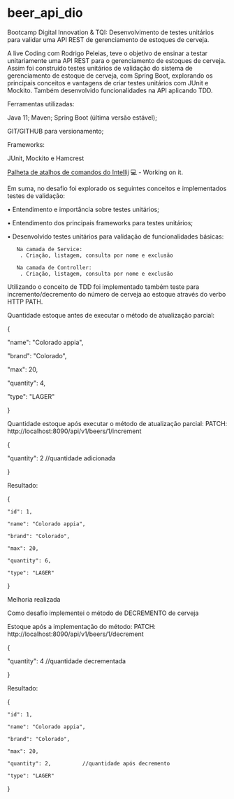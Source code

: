 # beer_api_dio
Bootcamp Digital Innovation & TQI: Desenvolvimento de testes unitários para validar uma API REST de gerenciamento de estoques de cerveja.

A live Coding com Rodrigo Peleias, teve o objetivo de ensinar a testar unitariamente uma API REST 
para o gerenciamento de estoques de cerveja. Assim foi construído testes unitários de validação do 
sistema de gerenciamento de estoque de cerveja, com Spring Boot, explorando os principais conceitos e 
vantagens de criar testes unitários com JUnit e Mockito. Também desenvolvido funcionalidades na API aplicando TDD.

Ferramentas utilizadas:

Java 11; Maven; Spring Boot (última versão estável);

GIT/GITHUB para versionamento; 

Frameworks: 

JUnit, Mockito e Hamcrest

[Palheta de atalhos de comandos do Intellij](https://resources.jetbrains.com/storage/products/intellij-idea/docs/IntelliJIDEA_ReferenceCard.pdf) 💻 - Working on it.


Em suma, no desafio foi explorado os seguintes conceitos e implementados testes de validação:

•	Entendimento e importância sobre testes unitários;

•	Entendimento dos principais frameworks para testes unitários;

•	Desenvolvido testes unitários para validação de funcionalidades básicas: 

       Na camada de Service:       
        . Criação, listagem, consulta por nome e exclusão 
        
       Na camada de Controller:
        . Criação, listagem, consulta por nome e exclusão 





Utilizando o conceito de TDD foi implementado também teste para incremento/decremento do número de cerveja ao estoque através do verbo HTTP PATH.

Quantidade estoque antes de executar o método de atualização parcial:

{

"name": "Colorado appia",

"brand": "Colorado",

"max": 20,

"quantity": 4,

"type": "LAGER"

}

Quantidade estoque após executar o método de atualização parcial:
PATCH: http://localhost:8090/api/v1/beers/1/increment

{

"quantity": 2        //quantidade adicionada

}

Resultado:

 {
 
    "id": 1,
    
    "name": "Colorado appia",
    
    "brand": "Colorado",
    
    "max": 20,
    
    "quantity": 6,
    
    "type": "LAGER"
    
}

Melhoria realizada

Como desafio implementei o método de DECREMENTO de cerveja  	

Estoque após a implementação do método:
PATCH: http://localhost:8090/api/v1/beers/1/decrement 

{

"quantity": 4       //quantidade decrementada 

}

Resultado:

{

    "id": 1,
    
    "name": "Colorado appia",
    
    "brand": "Colorado",
    
    "max": 20,
    
    "quantity": 2,          //quantidade após decremento
    
    "type": "LAGER"
}
